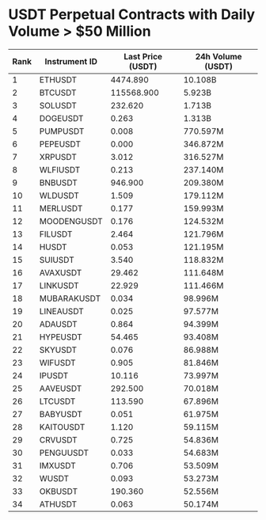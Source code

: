 # USDT Perpetual Contracts with Daily Volume > $50 Million

| Rank | Instrument ID | Last Price (USDT) | 24h Volume (USDT) |
|------|---------------|-------------------|-------------------|
| 1 | ETHUSDT | 4474.890 | 10.108B |
| 2 | BTCUSDT | 115568.900 | 5.923B |
| 3 | SOLUSDT | 232.620 | 1.713B |
| 4 | DOGEUSDT | 0.263 | 1.313B |
| 5 | PUMPUSDT | 0.008 | 770.597M |
| 6 | PEPEUSDT | 0.000 | 346.872M |
| 7 | XRPUSDT | 3.012 | 316.527M |
| 8 | WLFIUSDT | 0.213 | 237.140M |
| 9 | BNBUSDT | 946.900 | 209.380M |
| 10 | WLDUSDT | 1.509 | 179.112M |
| 11 | MERLUSDT | 0.177 | 159.993M |
| 12 | MOODENGUSDT | 0.176 | 124.532M |
| 13 | FILUSDT | 2.464 | 121.796M |
| 14 | HUSDT | 0.053 | 121.195M |
| 15 | SUIUSDT | 3.540 | 118.832M |
| 16 | AVAXUSDT | 29.462 | 111.648M |
| 17 | LINKUSDT | 22.929 | 111.466M |
| 18 | MUBARAKUSDT | 0.034 | 98.996M |
| 19 | LINEAUSDT | 0.025 | 97.577M |
| 20 | ADAUSDT | 0.864 | 94.399M |
| 21 | HYPEUSDT | 54.465 | 93.408M |
| 22 | SKYUSDT | 0.076 | 86.988M |
| 23 | WIFUSDT | 0.905 | 81.846M |
| 24 | IPUSDT | 10.116 | 73.997M |
| 25 | AAVEUSDT | 292.500 | 70.018M |
| 26 | LTCUSDT | 113.590 | 67.896M |
| 27 | BABYUSDT | 0.051 | 61.975M |
| 28 | KAITOUSDT | 1.120 | 59.115M |
| 29 | CRVUSDT | 0.725 | 54.836M |
| 30 | PENGUUSDT | 0.033 | 54.683M |
| 31 | IMXUSDT | 0.706 | 53.509M |
| 32 | WUSDT | 0.093 | 53.273M |
| 33 | OKBUSDT | 190.360 | 52.556M |
| 34 | ATHUSDT | 0.063 | 50.174M |
